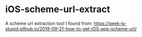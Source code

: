 # iOS-scheme-url-extract
A scheme url extraction tool I found from: https://geek-is-stupid.github.io/2019-09-21-how-to-get-iOS-app-scheme-url/
